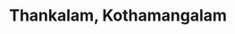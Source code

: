 ---
title: Thankalam, Kothamangalam
url: /thankalam-kothamangalam/
latitude: 10.07
longitude: 76.612
---